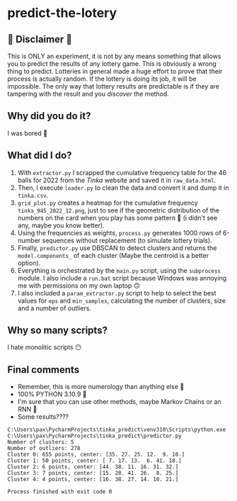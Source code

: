 # predict-the-lotery

## 📢 Disclaimer 📢
This is ONLY an experiment, it is not by any means something that allows you to predict the results of any lottery game. This is obviously a wrong thing to predict. Lotteries in general made a huge effort to prove that their process is actually random. If the lottery is doing its job, it will be impossible.
The only way that lottery results are predictable is if they are tampering with the result and you *discover* the method.

## Why did you do it?
I was bored  🫤

## What did I do?
1. With `extractor.py` I scrapped the cumulative frequency table for the 46 balls for 2022 from the *Tinka* website and saved it in `raw_data.html`.
2. Then, I execute `loader.py` to clean the data and convert it and dump it in `tinka.csv`.
3. `grid_plot.py` creates a heatmap for the cumulative frequency  `tinka_945_2022_12.png`, just to see if the geometric distribution of the numbers on the card when you play has some pattern 🤨 (i didn't see any, maybe you know better).
4. Using the frequencies as weights, `process.py` generates 1000 rows of 6-number sequences without replacement (to simulate lottery trials).
5. Finally, `predictor.py` use DBSCAN to detect clusters and returns the `model.components_` of each cluster (Maybe the centroid is a better option).
6. Everything is orchestrated by the `main.py` script, using the `subprocess` module. I also include a `run.bat` script because Windows was annoying me with permissions on my own laptop 🙃
7. I also included a `param_extractor.py` script to help to select the best values for `eps` and `min_samples`, calculating the number of clusters, size and a number of outliers.

## Why so many scripts?
I hate monolitic scripts 😶

## Final comments
- Remember, this is more numerology than anything else 🙊
- 100% PYTHON 3.10.9 🐍
- I'm sure that you can use other methods, maybe Markov Chains or an RNN 🎯
- Some results????

```
C:\Users\pax\PycharmProjects\tinka_predict\venv310\Scripts\python.exe C:\Users\pax\PycharmProjects\tinka_predict\predictor.py 
Number of clusters: 5
Number of outliers: 278
Cluster 0: 655 points, center: [35. 27. 25. 12.  9. 10.]
Cluster 1: 50 points, center: [ 7. 17. 13.  6. 41. 18.]
Cluster 2: 6 points, center: [44. 38. 11. 16. 31. 32.]
Cluster 3: 7 points, center: [15. 28. 41. 26.  8. 25.]
Cluster 4: 4 points, center: [16. 38. 27. 14. 10. 21.]

Process finished with exit code 0
```

